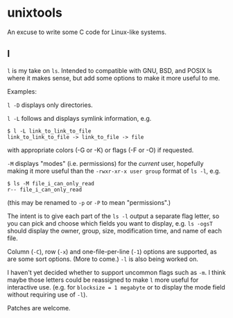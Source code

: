 unixtools
=========

An excuse to write some C code for Linux-like systems.

l
-

`l` is my take on `ls`.  Intended to compatible with GNU, BSD, and POSIX ls
where it makes sense, but add some options to make it more useful to me.

Examples:

`l -D` displays only directories.

`l -L` follows and displays symlink information, e.g.

    $ l -L link_to_link_to_file
    link_to_link_to_file -> link_to_file -> file

with appropriate colors (-G or -K) or flags (-F or -O) if requested.

`-M` displays "modes" (i.e. permissions) for the _current_ user, hopefully
making it more useful than the `-rwxr-xr-x user group` format of `ls -l`,
e.g.

    $ ls -M file_i_can_only_read
    r-- file_i_can_only_read

(this may be renamed to `-p` or `-P` to mean "permissions".)

The intent is to give each part of the `ls -l` output a separate flag letter,
so you can pick and choose which fields you want to display, e.g. `ls -ogsT`
should display the owner, group, size, modification time, and name of each file.

Column (`-C`), row (`-x`) and one-file-per-line (`-1`) options are supported,
as are some sort options.  (More to come.)  `-l` is also being worked on.

I haven't yet decided whether to support uncommon flags such as `-m`.  I think
maybe those letters could be reassigned to make `l` more useful for interactive
use.  (e.g. for `blocksize = 1 megabyte` or to display the mode field without
requiring use of `-l`).

Patches are welcome.
